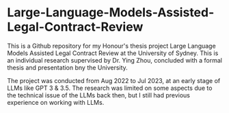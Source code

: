 # Large-Language-Models-Assisted-Legal-Contract-Review

This is a Github repository for my Honour's thesis project Large Language Models Assisted Legal Contract Review at the University of Sydney. This is an individual research supervised by Dr. Ying Zhou, concluded with a formal thesis and presentation bny the University.

The project was conducted from Aug 2022 to Jul 2023, at an early stage of LLMs like GPT 3 & 3.5. The research was limited on some aspects due to the technical issue of the LLMs back then, but I still had previous experience on working with LLMs.

